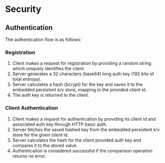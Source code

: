 # Security

## Authentication

The authentication flow is as follows:

### Registration

1. Client makes a request for registration by providing a random string which uniquely identifies the client.
2. Server generates a 32 characters (base64) long auth key (192 bits of total entropy). 
3. Server calculates a hash (bcrypt) for the key and saves it to the embedded persistent k/v store, mapping to the provided client id.
4. The auth key is returned to the client.

### Client Authentication

1. Client makes a request for authentication by providing its client id and associated auth key through HTTP basic auth.
2. Server fetches the saved hashed key from the embedded persistent k/v store for the given client id.
3. Server calculates the hash for the client provided auth key and compares it to the stored value.
4. Authentication is considered successful if the comparison operation returns no error.

